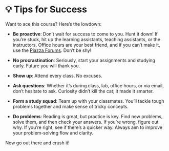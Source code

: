 # 💡 Tips for Success

Want to ace this course? Here’s the lowdown:

- **Be proactive**: Don’t wait for success to come to you. Hunt it down! If you’re stuck, hit up the learning assistants, teaching assistants, or the instructors. Office hours are your best friend, and if you can’t make it, use the [Piazza Forums](https://piazza.com/drexel/winter2025/engr131). Don’t be shy!

- **No procrastination**: Seriously, start your assignments and studying early. Future you will thank you.

- **Show up**: Attend every class. No excuses.

- **Ask questions**: Whether it’s during class, lab, office hours, or via email, don’t hesitate to ask. Curiosity didn’t kill the cat; it made it smarter.

- **Form a study squad**: Team up with your classmates. You’ll tackle tough problems together and make sense of tricky concepts.

- **Do problems**: Reading is great, but practice is key. Find new problems, solve them, and then check your answers. If you’re wrong, figure out why. If you’re right, see if there’s a quicker way. Always aim to improve your problem-solving flow and clarity.

Now go out there and crush it!
